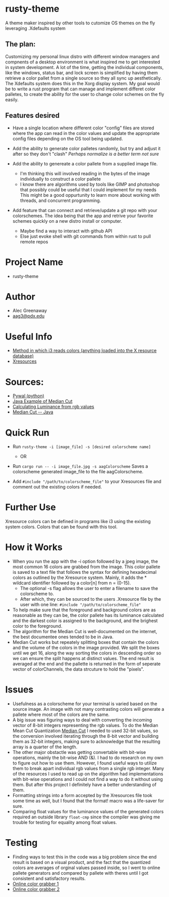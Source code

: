 # rusty-theme
A theme maker inspired by other tools to cutomize OS themes on the fly leveraging .Xdefaults system

## The plan:
Customizing my personal linux distro with different window managers and compnents of a desktop environment is what inspired me to get interested in system development. A lot of the time, getting the individual components, like the windows, status bar, and lock screen is simplified by having them retrieve a color pallet from a single source so they all sync up aesthetically. The Xdefaults system does this in the Xorg display system.
My goal would be to write a rust program that can manage and implement differet color palletes, to create the ability for the user to change color schemes on the fly easily.
## Features desired
- Have a single location where different color "config" files are stored where the app can read in the color values and update the appropriate config files depending on the OS tool being updated.
- Add the ability to generate color palletes randomly, but try and adjust it after so they don't "clash" *Perhaps normalize is a better term not sure*
- Add the ability to genereate a color pallete from a supplied image file.
  - I'm thinking this will involved reading in the bytes of the image individually to construct a color pallete
  - I know there are algorithms used by tools like GIMP and photoshop that possibly could be useful that I could implement for my needs
  This might be a good oppurtunity to learn more about working with threads, and concurrent programming.

- Add feature that can connect and retrieve/update a git repo with your colorschemes. The idea being that the app and retrive your favorite schemes quickly on a new distro install or computer.
  - Maybe find a way to interact with github API
  - Else just evoke shell with git commands from within rust to pull remote repos
# Project Name
- rusty-theme
# Author
- Alec Greenaway
- aag3@pdx.edu
# Useful Info
- [Method in which i3 reads colors (anything loaded into the X resource database)](https://i3wm.org/docs/userguide.html#xresources)
- [Xresources](https://wiki.archlinux.org/index.php/x_resources)
# Sources:
  - [Pywal (python)](https://github.com/dylanaraps/pywal)
  - [Java Example of Median Cut](http://jcs.mobile-utopia.com/jcs/16423_ColorCutQuantizer.html)
  - [Calculating Luminance from rgb values](https://stackoverflow.com/questions/596216/formula-to-determine-brightness-of-rgb-color)
  - [Median Cut -- Java](https://github.com/biometrics/imagingbook/blob/master/src/color/MedianCutQuantizer.java)

# Quick Run
- Run ```rusty-theme -i [image_file] -s [desired colorscheme name] ```
	- OR
- Run ```cargo run -- -i image_file.jpg -s aagColorscheme``` Saves a colorscheme generated image_file to the file aagColorscheme.

- Add ```#include "/path/to/colorscheme_file"``` to your Xresources file and comment out the existing colors if needed.

# Further Use
Xresource colors can be defined in programs like i3 using the existing system colors. Colors that can be found with this tool.

# How it Works
- When you run the app with the -i option followed by a jpeg image, the most common 16 colors are grabbed from the image. This color pallete is saved to a text file that follows the syntax for defining hexadecimal colors as outlined by the Xresource system. Mainly, it adds the \* wildcard identifier followed by a color[n] from n = (0-15).
	- The optional -s flag allows the user to enter a filename to save the colorscheme to.
	- After which, they can be sourced to the users .Xresource file by the user with one line: ``` #include "/path/to/colorscheme_file" ```
- To help make sure that the foreground and background colors are as reasonable as they can be, the color pallete has its luminance calculated and the darkest color is assigned to the background, and the brighest color to the foreground.
- The algorithm for the Median Cut is well-documented on the internet, the best documentee ones tended to be in Java.
- Median Cut works but repeately splitting boxes that contain the colors and the volume of the colors in the image provided. We split the boxes until we get 16, along the way sorting the colors in descending order so we can ensure the split happens at distinct values. The end result is averaged at the end and the pallette is returned in the form of seperate vector of colorChannels, the data strcuture to hold the "pixels".

# Issues
- Usefulness as a colorscheme for your terminal is varied based on the source image. An image with not many contrasting colors will generate a pallete where most of the colors are the same.
- A big issue was figuring ways to deal with converting the incoming vector of 8-bit integers representing the rgb values. To do the Median Mean Cut Quantization [Median Cut](https://en.wikipedia.org/wiki/Median_cut) I needed to used 32-bit values, so the conversion involved iterating through the 8-bit vector and building them as 32-bit integers, making sure to acknowledge that the resulting array is a quarter of the length.
- The other major obstactle was getting convertable with bit-wise operations, mainly the bit-wise AND (&). I had to do research on my own to figure out how to use them. However, I found useful ways to utilize them to break apart individual rgb values from a single rgb integer. Many of the resources I used to read up on the algorithm had implementations with bit-wise operations and I could not find a way to do it without using them. But after this project I definitely have a better understanding of them.
- Formatting strings into a form accepted by the Xresources file took some time as well, but I found that the format! macro was a life-saver for sure.
- Comparing float values for the luminance values of the generated colors required an outside library ```float-cmp``` since the compiler was giving me trouble for testing for equality among float values.
# Testing
- Finding ways to test this in the code was a big problem since the end result is based on a visual product, and the fact that the quantized colors are averages of orginal values passed inside, so I went to online pallete generators and compared by pallete with theres until I got consistent and satisfactory results.
- [Online color grabber 1](https://superdevresources.com/tools/color-extractor)
- [Online color grabber 2](https://labs.tineye.com/color/cfe365d6bf120f52b757156b1fea15b3b2299643?ignore_background=True&width=250&color_format=hex&ignore_interior_background=True&height=140)
